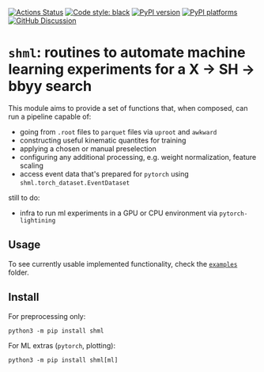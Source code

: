 

[![Actions Status][actions-badge]][actions-link]
[![Code style: black][black-badge]][black-link]
[![PyPI version][pypi-version]][pypi-link]
[![PyPI platforms][pypi-platforms]][pypi-link]
[![GitHub Discussion][github-discussions-badge]][github-discussions-link]


# `shml`: routines to automate machine learning experiments for a X -> SH -> bbyy search

This module aims to provide a set of functions that, when composed, can run a pipeline capable of:
- going from `.root` files to `parquet` files via `uproot` and `awkward`
- constructing useful kinematic quantites for training
- applying a chosen or manual preselection
- configuring any additional processing, e.g. weight normalization, feature scaling
- access event data that's prepared for `pytorch` using `shml.torch_dataset.EventDataset`

still to do:
- infra to run ml experiments in a GPU or CPU environment via `pytorch-lightining`

## Usage
To see currently usable implemented functionality, check the [`examples`](examples) folder.

## Install
For preprocessing only:
```
python3 -m pip install shml
```
For ML extras (`pytorch`, plotting):
```
python3 -m pip install shml[ml]
```
[actions-badge]:            https://github.com/phinate/shml/workflows/CI/badge.svg
[actions-link]:             https://github.com/phinate/shml/actions
[black-badge]:              https://img.shields.io/badge/code%20style-black-000000.svg
[black-link]:               https://github.com/psf/black
[conda-badge]:              https://img.shields.io/conda/vn/conda-forge/shml
[conda-link]:               https://github.com/conda-forge/shml-feedstock
[github-discussions-badge]: https://img.shields.io/static/v1?label=Discussions&message=Ask&color=blue&logo=github
[github-discussions-link]:  https://github.com/phinate/shml/discussions
[gitter-badge]:             https://badges.gitter.im/https://github.com/phinate/shml/community.svg
[gitter-link]:              https://gitter.im/https://github.com/phinate/shml/community?utm_source=badge&utm_medium=badge&utm_campaign=pr-badge
[pypi-link]:                https://pypi.org/project/shml/
[pypi-platforms]:           https://img.shields.io/pypi/pyversions/shml
[pypi-version]:             https://badge.fury.io/py/shml.svg
[rtd-badge]:                https://readthedocs.org/projects/shml/badge/?version=latest
[rtd-link]:                 https://shml.readthedocs.io/en/latest/?badge=latest
[sk-badge]:                 https://scikit-hep.org/assets/images/Scikit--HEP-Project-blue.svg
